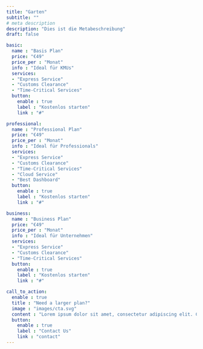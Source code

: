 ```yaml
---
title: "Garten"
subtitle: ""
# meta description
description: "Dies ist die Metabeschreibung"
draft: false

basic:
  name : "Basis Plan"
  price: "€49"
  price_per : "Monat"
  info : "Ideal für KMUs"
  services:
  - "Express Service"
  - "Customs Clearance"
  - "Time-Critical Services"
  button:
    enable : true
    label : "Kostenlos starten"
    link : "#"

professional:
  name : "Professional Plan"
  price: "€49"
  price_per : "Monat"
  info : "Ideal für Professionals"
  services:
  - "Express Service"
  - "Customs Clearance"
  - "Time-Critical Services"
  - "Cloud Service"
  - "Best Dashboard"
  button:
    enable : true
    label : "Kostenlos starten"
    link : "#"

business:
  name : "Business Plan"
  price: "€49"
  price_per : "Monat"
  info : "Ideal für Unternehmen"
  services:
  - "Express Service"
  - "Customs Clearance"
  - "Time-Critical Services"
  button:
    enable : true
    label : "Kostenlos starten"
    link : "#"

call_to_action:
  enable : true
  title : "Need a larger plan?"
  image : "images/cta.svg"
  content : "Lorem ipsum dolor sit amet, consectetur adipiscing elit. Consequat tristique eget amet, tempus eu at consecttur."
  button:
    enable : true
    label : "Contact Us"
    link : "contact"
---
```

